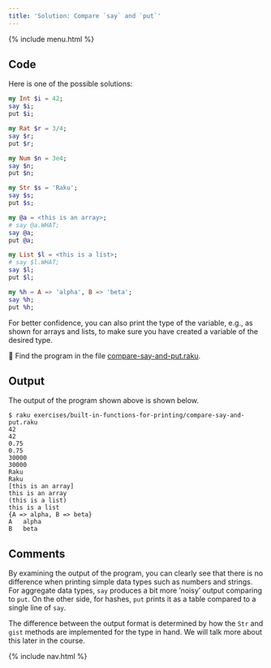 ```yaml
---
title: 'Solution: Compare `say` and `put`'
---
```


{% include menu.html %}

## Code

Here is one of the possible solutions:

```raku
my Int $i = 42;
say $i;
put $i;

my Rat $r = 3/4;
say $r;
put $r;

my Num $n = 3e4;
say $n;
put $n;

my Str $s = 'Raku';
say $s;
put $s;

my @a = <this is an array>;
# say @a.WHAT;
say @a;
put @a;

my List $l = <this is a list>;
# say $l.WHAT;
say $l;
put $l;

my %h = A => 'alpha', B => 'beta';
say %h;
put %h;
```

For better confidence, you can also print the type of the variable, e.g., as shown for arrays and lists, to make sure you have created a variable of the desired type.

🦋 Find the program in the file [compare-say-and-put.raku](https://github.com/ash/raku-course/blob/master/exercises/built-in-functions-for-printing/compare-say-and-put.raku).

## Output

The output of the program shown above is shown below.

```console
$ raku exercises/built-in-functions-for-printing/compare-say-and-put.raku
42
42
0.75
0.75
30000
30000
Raku
Raku
[this is an array]
this is an array
(this is a list)
this is a list
{A => alpha, B => beta}
A	alpha
B	beta
```

## Comments

By examining the output of the program, you can clearly see that there is no difference when printing simple data types such as numbers and strings. For aggregate data types, `say` produces a bit more ’noisy’ output comparing to `put`. On the other side, for hashes, `put` prints it as a table compared to a single line of  `say`.

The difference between the output format is determined by how the `Str` and `gist` methods are implemented for the type in hand. We will talk more about this later in the course.

{% include nav.html %}
